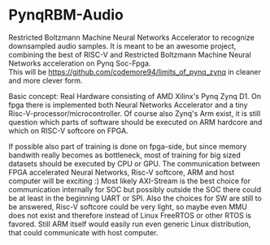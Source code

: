 # PynqRBM-Audio
Restricted Boltzmann Machine Neural Networks Accelerator to recognize downsampled audio samples.
It is meant to be an awesome project, combining the best of RISC-V and Restricted Boltzmann Machine Neural Networks acceleration on Pynq Soc-Fpga.  
This will be https://github.com/codemore94/limits_of_pynq_zynq in cleaner and more clever form. 

Basic concept: Real Hardware consisting of AMD Xilinx's Pynq Zynq D1. On fpga there is implemented both Neural Networks Accelerator and a tiny Risc-V-processor/microcontroller.
Of course also Zynq's Arm exist, it is still question which parts of software should be executed on  ARM hardcore and which on RISC-V softcore on FPGA. 

If possible also part of training is done on fpga-side, but since memory bandwith really becomes as bottleneck, most of training for big sized datasets should be executed by CPU
or GPU. 
The communication between FPGA accelerated Neural Networks, Risc-V softcore, ARM and host computer will be exciting :) Most likely AXI-Stream is the best choice for communication 
internally for SOC but possibly outside the SOC there could be at least in the beginning UART or SPI. 
Also the choices for SW are still to be answered, Risc-V softcore could be very light, so maybe even MMU does not exist and therefore instead of Linux FreeRTOS or other RTOS is 
favored. Still ARM itself would easily run even generic Linux distribution, that could communicate with host computer. 

